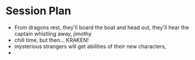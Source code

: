 # Session Plan

- From dragons rest, they'll board the boat and head out, they'll hear the captain whistling away, jimothy
- chill time, but then... KRAKEN!
- mysterious strangers will get abilities of their new characters,
- 